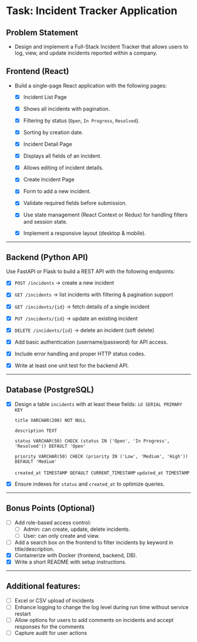 # Task: Incident Tracker Application

## Problem Statement
-  Design and implement a Full-Stack Incident Tracker that allows users to log, view, and update incidents reported within a company.

## Frontend (React)
-  Build a single-page React application with the following pages:

     - [x] Incident List Page
    - [x] Shows all incidents with pagination.
    - [x] Filtering by status (`Open`, `In Progress`, `Resolved`).
    - [x] Sorting by creation date.

     - [x] Incident Detail Page
    - [x] Displays all fields of an incident.
    - [x] Allows editing of incident details.

     - [x] Create Incident Page
    - [x] Form to add a new incident.
    - [x] Validate required fields before submission.

    - [x] Use state management (React Context or Redux) for handling filters and session state.
   - [x] Implement a responsive layout (desktop & mobile).

---

## Backend (Python API)
  Use FastAPI or Flask to build a REST API with the following endpoints:

  - [x] `POST /incidents` → create a new incident
  - [x] `GET /incidents` → list incidents with filtering & pagination support
  - [x] `GET /incidents/{id}` → fetch details of a single incident
  - [x] `PUT /incidents/{id}` → update an existing incident
  - [x] `DELETE /incidents/{id}` → delete an incident (soft delete)

- [x] Add basic authentication (username/password) for API access.
- [x] Include error handling and proper HTTP status codes.
- [x] Write at least one unit test for the backend API.

---

## Database (PostgreSQL)
- [x] Design a table `incidents` with at least these fields:
    `id SERIAL PRIMARY KEY`

    `title VARCHAR(200) NOT NULL`

    `description TEXT`

    `status VARCHAR(50) CHECK (status IN ('Open', 'In Progress', 'Resolved')) DEFAULT 'Open'`

    `priority VARCHAR(50) CHECK (priority IN ('Low', 'Medium', 'High')) DEFAULT 'Medium'`

    `created_at TIMESTAMP DEFAULT CURRENT_TIMESTAMP`
    `updated_at TIMESTAMP`

- [x] Ensure indexes for `status` and `created_at` to optimize queries.

---

## Bonus Points (Optional)
- [ ] Add role-based access control:
  - [ ] Admin: can create, update, delete incidents.
  - [ ] User: can only create and view.

- [ ] Add a search box on the frontend to filter incidents by keyword in title/description.
- [x] Containerize with Docker (frontend, backend, DB).
- [x] Write a short README with setup instructions.

---

## Additional features:
- [ ] Excel or CSV upload of incidents
- [ ] Enhance logging to change the log level during run time without service restart
- [ ] Allow options for users to add comments on incidents and accept responses for the comments
- [ ] Capture audit for user actions